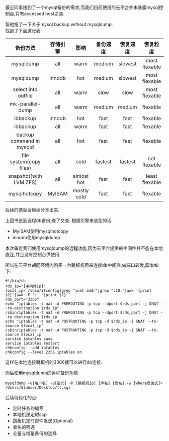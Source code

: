 最近同事接到了一个mysql备份的需求,而我们目前使用的云平台并未暴露mysql控制台,只有accessed host之类. 

帮他搜了一下关于mysql backup without mysqldump.  
找到了下面这张表: 

|  备份方法 |   存储引擎 | 影响   | 备份速度 |   恢复速度 | 恢复粒度  |
| :-----: |:--------:| :-----:|:-----: |:--------:| :-----:|
| mysqldump  | all | warm | medium  | slowest | most flexable |
| mysqldump  | innodb | hot | medium  | slowest | most flexable |
| select into outfile | all | warm | slow  | slow | most flexable |
| mk-parallel-dump     | all | warm | medium  | medium | flexable |
| ibbackup    | innodb | hot | fast  | fast | flexable |
| ibbackup    | all | warm | fast  | fast | flexable |
| backup command in mysqld    | all | hot | fast  | fast | flexable |
| file system(copy files)    | all | cold | fastest  | fastest | not flexable |
| snapshot(with LVM ZFS)     | all | almost hot | fast  | fast | least flexable |
| mysqlhotcopy    | MyISAM | mostly cold | fast  | fast | flexable |

后续的选型会继续分享出来.

上回书说到远程db备份,查了又查.
根据引擎来选型的话: 

- MyISAM使用mysqlhotcopy
- innodb使用mysqldump

本次备份我们使用mysqldump的远程功能,因为云平台提供的中间件并不能在本地直连,并且没有控制台供使用.

所以在云平台胡同环境内购买一台跳板机用来连接db中间件,做端口转发,脚本如下: 

```shell
#!/bin/sh
rds_ip="[中间件ip]"
local_ip=`/sbin/ifconfig|grep "inet addr"|grep ":10."|awk '{print $2}'|awk -F ':' '{print $2}'`
rds_port="3306"
echo "iptables -t nat -A PREROUTING -p tcp --dport $rds_port -j DNAT --to-destination $rds_ip"
/sbin/iptables -t nat -A PREROUTING -p tcp --dport $rds_port -j DNAT --to-destination $rds_ip
echo "iptables -t nat -A POSTROUTING -p tcp -d $rds_ip -j SNAT --to-source $local_ip"
/sbin/iptables -t nat -A POSTROUTING -p tcp -d $rds_ip -j SNAT --to-source $local_ip
service iptables save
service iptables restart
chkconfig --add iptables
chkconfig --level 2356 iptables on 
``` 

这样在本地连接跳板机的3306就可以进行db连接. 

而后使用mysqldump的远程备份功能 

```
mysqldump -u[用户名] -p[密码] -h [跳板机ip] [库名] [表名] -w [where表达式]> /Users/Slahser/Desktop/tt.sql
``` 

后续待优化的点: 

- 定时任务的编写
- 本地机房定时scp
- 跳板机定时邮件发送(Optional)
- 表名的筛选
- 全量与增量备份的选择









